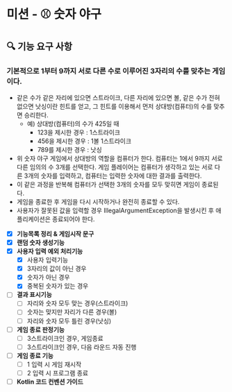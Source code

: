# 미션 - ⚾ 숫자 야구

## **🔍 기능 요구 사항**
### 기본적으로 1부터 9까지 서로 다른 수로 이루어진 3자리의 수를 맞추는 게임이다.

* 같은 수가 같은 자리에 있으면 스트라이크, 다른 자리에 있으면 볼, 같은 수가 전혀 없으면 낫싱이란 힌트를 얻고, 그 힌트를 이용해서 먼저 상대방(컴퓨터)의 수를 맞추면 승리한다.
  * 예) 상대방(컴퓨터)의 수가 425일 때
    * 123을 제시한 경우 : 1스트라이크
    * 456을 제시한 경우 : 1볼 1스트라이크
    * 789를 제시한 경우 : 낫싱
* 위 숫자 야구 게임에서 상대방의 역할을 컴퓨터가 한다. 컴퓨터는 1에서 9까지 서로 다른 임의의 수 3개를 선택한다. 게임 플레이어는 컴퓨터가 생각하고 있는 서로 다른 3개의 숫자를 입력하고, 컴퓨터는 입력한 숫자에 대한 결과를 출력한다.
* 이 같은 과정을 반복해 컴퓨터가 선택한 3개의 숫자를 모두 맞히면 게임이 종료된다.
* 게임을 종료한 후 게임을 다시 시작하거나 완전히 종료할 수 있다.
* 사용자가 잘못된 값을 입력할 경우 IllegalArgumentException을 발생시킨 후 애플리케이션은 종료되어야 한다.

- [x] **기능목록 정리 & 게임시작 문구**
- [x] **랜덤 숫자 생성기능**
- [x] **사용자 입력 예외 처리기능**
  - [x] 사용자 입력기능
  - [x] 3자리의 값이 아닌 경우
  - [x] 숫자가 아닌 경우
  - [x] 중복된 숫자가 있는 경우
- [ ] **결과 표시기능**
  - [ ] 자리와 숫자 모두 맞는 경우(스트라이크)
  - [ ] 숫자는 맞지만 자리가 다른 경우(볼)
  - [ ] 자리와 숫자 모두 틀린 경우(낫싱)
- [ ] **게임 종료 판정기능**
  - [ ] 3스트라이크인 경우, 게임종료
  - [ ] 3스트라이크인 경우, 다음 라운드 자동 진행
- [ ] **게임 종료 기능**
  - [ ] 1 입력 시 게임 재시작
  - [ ] 2 입력 시 프로그램 종료
- [ ] **Kotlin 코드 컨벤션 가이드**